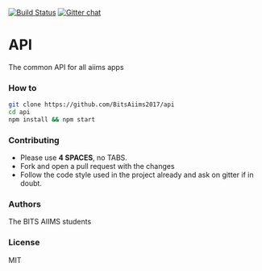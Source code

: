 [![Build Status](https://travis-ci.org/BitsAiims2017/api.svg?branch=master)](https://travis-ci.org/BitsAiims2017/api)
[![Gitter chat](https://badges.gitter.im/BitsAiims2017/api.png)](https://gitter.im/BITS-Developers/Lobby)

# API
The common API for all aiims apps

### How to
```bash
git clone https://github.com/BitsAiims2017/api
cd api
npm install && npm start
```

### Contributing
- Please use **4 SPACES**, no TABS.
- Fork and open a pull request with the changes
- Follow the code style used in the project already and ask on gitter if in
doubt.

### Authors
The BITS AIIMS students

### License
MIT
